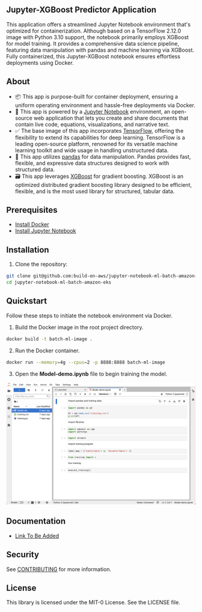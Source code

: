 ## Jupyter-XGBoost Predictor Application

This application offers a streamlined Jupyter Notebook environment that's optimized for containerization. Although based on a TensorFlow 2.12.0 image with Python 3.10 support, the notebook primarily employs XGBoost for model training. It provides a comprehensive data science pipeline, featuring data manipulation with pandas and machine learning via XGBoost. Fully containerized, this Jupyter-XGBoost notebook ensures effortless deployments using Docker.

## About
* 📦 This app is purpose-built for container deployment, ensuring a uniform operating environment and hassle-free deployments via Docker.
* 🚀 This app is powered by a [Jupyter Notebook](https://jupyter.org/) environment, an open-source web application that lets you create and share documents that contain live code, equations, visualizations, and narrative text.
* ✅ The base image of this app incorporates [TensorFlow](https://www.tensorflow.org/), offering the flexibility to extend its capabilities for deep learning. TensorFlow is a leading open-source platform, renowned for its versatile machine learning toolkit and wide usage in handling unstructured data.
* 💾 This app utilizes [pandas](https://pandas.pydata.org/) for data manipulation. Pandas provides fast, flexible, and expressive data structures designed to work with structured data.
* 🗃️ This app leverages [XGBoost](https://xgboost.readthedocs.io/en/stable/) for gradient boosting. XGBoost is an optimized distributed gradient boosting library designed to be efficient, flexible, and is the most used library for structured, tabular data.

## Prerequisites
- [Install Docker](https://docs.docker.com/get-docker/)
- [Install Jupyter Notebook](https://jupyter.org/install#jupyter-notebook)

## Installation
1. Clone the repository:
```bash
git clone git@github.com:build-on-aws/jupyter-notebook-ml-batch-amazon-eks.git
cd jupyter-notebook-ml-batch-amazon-eks
```

## Quickstart
Follow these steps to initiate the notebook environment via Docker.

1. Build the Docker image in the root project directory.
```bash
docker build -t batch-ml-image .
```

2. Run the Docker container.
```bash
docker run --memory=4g --cpus=2 -p 8888:8888 batch-ml-image
```

3. Open the **Model-demo.ipynb** file to begin training the model.

![Jupyter Notebook](jupyter-notebook.png)
## Documentation
- [Link To Be Added](#)

## Security

See [CONTRIBUTING](CONTRIBUTING.md#security-issue-notifications) for more information.

## License

This library is licensed under the MIT-0 License. See the LICENSE file.

